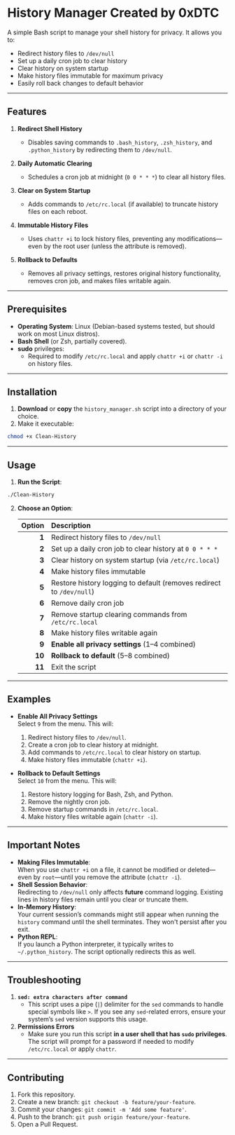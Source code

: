 # History Manager Created by 0xDTC

A simple Bash script to manage your shell history for privacy. It allows you to:

- Redirect history files to `/dev/null`
- Set up a daily cron job to clear history
- Clear history on system startup
- Make history files immutable for maximum privacy
- Easily roll back changes to default behavior

---

## Features

1. **Redirect Shell History**  
   - Disables saving commands to `.bash_history`, `.zsh_history`, and `.python_history` by redirecting them to `/dev/null`.

2. **Daily Automatic Clearing**  
   - Schedules a cron job at midnight (`0 0 * * *`) to clear all history files.

3. **Clear on System Startup**  
   - Adds commands to `/etc/rc.local` (if available) to truncate history files on each reboot.

4. **Immutable History Files**  
   - Uses `chattr +i` to lock history files, preventing any modifications—even by the root user (unless the attribute is removed).

5. **Rollback to Defaults**  
   - Removes all privacy settings, restores original history functionality, removes cron job, and makes files writable again.

---

## Prerequisites

- **Operating System**: Linux (Debian-based systems tested, but should work on most Linux distros).
- **Bash Shell** (or Zsh, partially covered).
- **sudo** privileges:
  - Required to modify `/etc/rc.local` and apply `chattr +i` or `chattr -i` on history files.

---

## Installation

1. **Download** or **copy** the `history_manager.sh` script into a directory of your choice.
2. Make it executable:
```bash
chmod +x Clean-History
```

---

## Usage

1. **Run the Script**:
```bash
./Clean-History
```

2. **Choose an Option**:

   | Option | Description                                                                 |
   |-------:|:----------------------------------------------------------------------------|
   | **1**  | Redirect history files to `/dev/null`                                       |
   | **2**  | Set up a daily cron job to clear history at `0 0 * * *`                     |
   | **3**  | Clear history on system startup (via `/etc/rc.local`)                       |
   | **4**  | Make history files immutable                                                |
   | **5**  | Restore history logging to default (removes redirect to `/dev/null`)        |
   | **6**  | Remove daily cron job                                                       |
   | **7**  | Remove startup clearing commands from `/etc/rc.local`                       |
   | **8**  | Make history files writable again                                           |
   | **9**  | **Enable all privacy settings** (1–4 combined)                              |
   | **10** | **Rollback to default** (5–8 combined)                                      |
   | **11** | Exit the script                                                             |

---

## Examples

- **Enable All Privacy Settings**  
  Select `9` from the menu. This will:
  1. Redirect history files to `/dev/null`.
  2. Create a cron job to clear history at midnight.
  3. Add commands to `/etc/rc.local` to clear history on startup.
  4. Make history files immutable (`chattr +i`).

- **Rollback to Default Settings**  
  Select `10` from the menu. This will:
  1. Restore history logging for Bash, Zsh, and Python.
  2. Remove the nightly cron job.
  3. Remove startup commands in `/etc/rc.local`.
  4. Make history files writable again (`chattr -i`).

---

## Important Notes

- **Making Files Immutable**:  
  When you use `chattr +i` on a file, it cannot be modified or deleted—even by `root`—until you remove the attribute (`chattr -i`).
- **Shell Session Behavior**:  
  Redirecting to `/dev/null` only affects **future** command logging. Existing lines in history files remain until you clear or truncate them.
- **In-Memory History**:  
  Your current session’s commands might still appear when running the `history` command until the shell terminates. They won't persist after you exit.
- **Python REPL**:  
  If you launch a Python interpreter, it typically writes to `~/.python_history`. The script optionally redirects this as well.

---

## Troubleshooting

1. **`sed: extra characters after command`**  
   - This script uses a pipe (`|`) delimiter for the `sed` commands to handle special symbols like `>`. If you see any `sed`-related errors, ensure your system’s `sed` version supports this usage.
2. **Permissions Errors**  
   - Make sure you run this script **in a user shell that has `sudo` privileges**. The script will prompt for a password if needed to modify `/etc/rc.local` or apply `chattr`.

---

## Contributing

1. Fork this repository.
2. Create a new branch: `git checkout -b feature/your-feature`.
3. Commit your changes: `git commit -m 'Add some feature'`.
4. Push to the branch: `git push origin feature/your-feature`.
5. Open a Pull Request.
